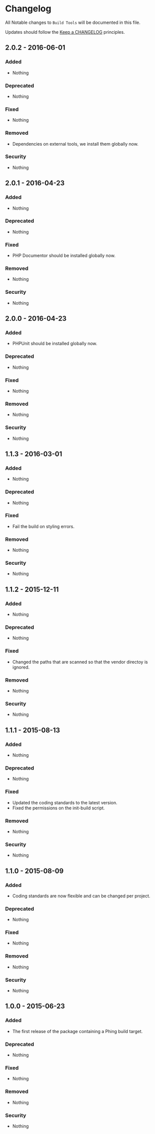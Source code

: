 # Changelog

All Notable changes to `Build Tools` will be documented in this file.

Updates should follow the [Keep a CHANGELOG](http://keepachangelog.com/) principles.

## 2.0.2 - 2016-06-01

### Added
- Nothing

### Deprecated
- Nothing

### Fixed
- Nothing

### Removed
- Dependencies on external tools, we install them globally now.

### Security
- Nothing

## 2.0.1 - 2016-04-23

### Added
- Nothing

### Deprecated
- Nothing

### Fixed
- PHP Documentor should be installed globally now.

### Removed
- Nothing

### Security
- Nothing

## 2.0.0 - 2016-04-23

### Added
- PHPUnit should be installed globally now.

### Deprecated
- Nothing

### Fixed
- Nothing

### Removed
- Nothing

### Security
- Nothing

## 1.1.3 - 2016-03-01

### Added
- Nothing

### Deprecated
- Nothing

### Fixed
- Fail the build on styling errors.

### Removed
- Nothing

### Security
- Nothing

## 1.1.2 - 2015-12-11

### Added
- Nothing

### Deprecated
- Nothing

### Fixed
- Changed the paths that are scanned so that the vendor directoy is ignored.

### Removed
- Nothing

### Security
- Nothing

## 1.1.1 - 2015-08-13

### Added
- Nothing

### Deprecated
- Nothing

### Fixed
- Updated the coding standards to the latest version.
- Fixed the permissions on the init-build script.

### Removed
- Nothing

### Security
- Nothing

## 1.1.0 - 2015-08-09

### Added
- Coding standards are now flexible and can be changed per project.

### Deprecated
- Nothing

### Fixed
- Nothing

### Removed
- Nothing

### Security
- Nothing

## 1.0.0 - 2015-06-23

### Added
- The first release of the package containing a Phing build target.

### Deprecated
- Nothing

### Fixed
- Nothing

### Removed
- Nothing

### Security
- Nothing
